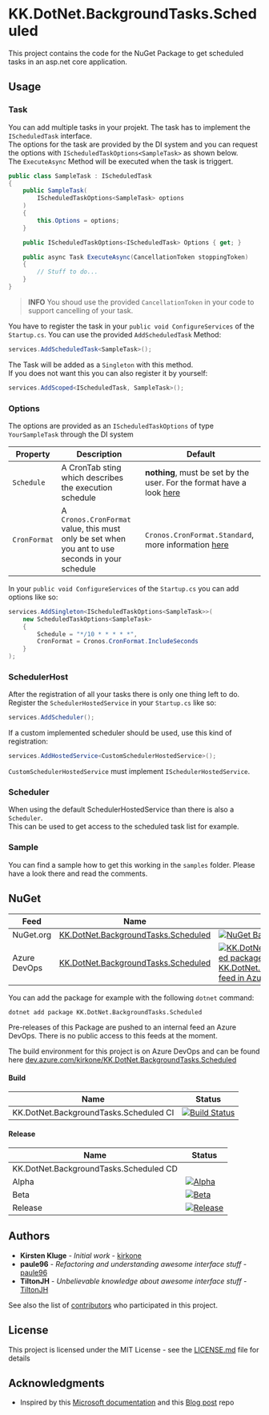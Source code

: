 # KK.DotNet.BackgroundTasks.Scheduled

This project contains the code for the NuGet Package to get scheduled tasks in an asp.net core application.  

## Usage

### Task

You can add multiple tasks in your projekt. The task has to implement the `IScheduledTask` interface.  
The options for the task are provided by the DI system and you can request the options with `IScheduledTaskOptions<SampleTask>` as shown below.  
The `ExecuteAsync` Method will be executed when the task is triggert.

```C#
public class SampleTask : IScheduledTask
{
    public SampleTask(
        IScheduledTaskOptions<SampleTask> options
    )
    {
        this.Options = options;           
    }

    public IScheduledTaskOptions<IScheduledTask> Options { get; }

    public async Task ExecuteAsync(CancellationToken stoppingToken)
    {
        // Stuff to do...
    }
}
```

> **INFO** You shoud use the provided `CancellationToken` in your code to support cancelling of your task.

You have to register the task in your `public void ConfigureServices` of the `Startup.cs`. You can use the provided `AddScheduledTask` Method:

```C#
services.AddScheduledTask<SampleTask>();
```

The Task will be added as a `Singleton` with this method.  
If you does not want this you can also register it by yourself:

```C#
services.AddScoped<IScheduledTask, SampleTask>();
```


### Options

The options are provided as an `IScheduledTaskOptions` of type `YourSampleTask` through the DI system

| Property | Description | Default |
| --- | --- | --- |
| `Schedule` | A CronTab sting which describes the execution schedule | **nothing**, must be set by the user. For the format have a look [here](https://github.com/HangfireIO/Cronos#cron-format) |
| `CronFormat` | A `Cronos.CronFormat` value, this must only be set when you ant to use seconds in your schedule | `Cronos.CronFormat.Standard`, more information [here](https://github.com/HangfireIO/Cronos) |

In your `public void ConfigureServices` of the `Startup.cs` you can add options like so:

```C#
services.AddSingleton<IScheduledTaskOptions<SampleTask>>(
    new ScheduledTaskOptions<SampleTask>
    {
        Schedule = "*/10 * * * * *",
        CronFormat = Cronos.CronFormat.IncludeSeconds
    }
);
```

### SchedulerHost

After the registration of all your tasks there is only one thing left to do.  
Register the `SchedulerHostedService` in your `Startup.cs` like so:

```C#
services.AddScheduler();
```

If a custom implemented scheduler should be used, use this kind of registration:

```C#
services.AddHostedService<CustomSchedulerHostedService>();
```

`CustomSchedulerHostedService` must implement `ISchedulerHostedService`.

### Scheduler

When using the default SchedulerHostedService than there is also a `Scheduler`.  
This can be used to get access to the scheduled task list for example.

### Sample

You can find a sample how to get this working in the `samples` folder. Please have a look there and read the comments.

## NuGet

| Feed | Name | Status |
| --- | --- | --- |
| NuGet.org | [KK.DotNet.BackgroundTasks.Scheduled](https://www.nuget.org/packages/KK.DotNet.BackgroundTasks.Scheduled/) | [![NuGet Badge](https://img.shields.io/nuget/v/KK.DotNet.BackgroundTasks.Scheduled.svg)](https://www.nuget.org/packages/KK.DotNet.BackgroundTasks.Scheduled/) |
| Azure DevOps | [KK.DotNet.BackgroundTasks.Scheduled](https://dev.azure.com/kirkone/KK.DotNet.BackgroundTasks.Scheduled/_packaging?_a=package&feed=70450bc2-9936-4d1b-b153-be005873090e&package=f46d7f0d-1a7b-4006-8177-46359dcf8ad5) | [![KK.DotNet.BackgroundTasks.Scheduled package in KK.DotNet.BackgroundTasks.Scheduled feed in Azure Artifacts](https://feeds.dev.azure.com/kirkone/_apis/public/Packaging/Feeds/d2b0f7d3-06ab-484c-84ed-49af019c20c0/Packages/26191217-af92-48b4-ab59-8ce125f02723/Badge)](https://dev.azure.com/kirkone/KK.DotNet.BackgroundTasks.Scheduled/_packaging?_a=package&feed=d2b0f7d3-06ab-484c-84ed-49af019c20c0&package=26191217-af92-48b4-ab59-8ce125f02723&preferRelease=true) |

You can add the package for example with the following `dotnet` command:

```Shell
dotnet add package KK.DotNet.BackgroundTasks.Scheduled
```

Pre-releases of this Package are pushed to an internal feed an Azure DevOps. There is no public access to this feeds at the moment.

The build environment for this project is on Azure DevOps and can be found here [dev.azure.com/kirkone/KK.DotNet.BackgroundTasks.Scheduled](https://dev.azure.com/kirkone/KK.DotNet.BackgroundTasks.Scheduled/_build)

#### Build

| Name | Status |
| --- | --- |
| KK.DotNet.BackgroundTasks.Scheduled CI | [![Build Status](https://dev.azure.com/kirkone/KK.DotNet.BackgroundTasks.Scheduled/_apis/build/status/KK.DotNet.BackgroundTasks.Scheduled%20CI?branchName=master)](https://dev.azure.com/kirkone/KK.DotNet.BackgroundTasks.Scheduled/_build/latest?definitionId=30&branchName=master) |

#### Release

| Name | Status |
| --- | --- |
| KK.DotNet.BackgroundTasks.Scheduled CD | |
| Alpha | [![Alpha](https://vsrm.dev.azure.com/kirkone/_apis/public/Release/badge/b1423fc9-d9b5-4555-8599-ff7a1fdea8f9/2/2)](https://dev.azure.com/kirkone/KK.DotNet.BackgroundTasks.Scheduled/_release?view=all&definitionId=2&_a=releases) |
| Beta | [![Beta](https://vsrm.dev.azure.com/kirkone/_apis/public/Release/badge/b1423fc9-d9b5-4555-8599-ff7a1fdea8f9/2/3)](https://dev.azure.com/kirkone/KK.DotNet.BackgroundTasks.Scheduled/_release?view=all&definitionId=2&_a=releases) |
| Release | [![Release](https://vsrm.dev.azure.com/kirkone/_apis/public/Release/badge/b1423fc9-d9b5-4555-8599-ff7a1fdea8f9/2/4)](https://dev.azure.com/kirkone/KK.DotNet.BackgroundTasks.Scheduled/_release?view=all&definitionId=2&_a=releases) |


## Authors

-   **Kirsten Kluge** - _Initial work_ - [kirkone](https://github.com/kirkone)
-   **paule96** - _Refactoring and understanding awesome interface stuff_ - [paule96](https://github.com/paule96)
-   **TiltonJH** - _Unbelievable knowledge about awesome interface stuff_ - [TiltonJH](https://github.com/TiltonJH)

See also the list of [contributors](https://github.com/kirkone/KK.DotNet.BackgroundTasks.Scheduled/graphs/contributors) who participated in this project.

## License

This project is licensed under the MIT License - see the [LICENSE.md](LICENSE.md) file for details

## Acknowledgments

-   Inspired by this [Microsoft documentation](https://docs.microsoft.com/en-us/aspnet/core/fundamentals/host/hosted-services?view=aspnetcore-2.2) and this [Blog post](https://blog.maartenballiauw.be/post/2017/08/01/building-a-scheduled-cache-updater-in-aspnet-core-2.html) repo

